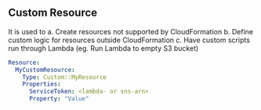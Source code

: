 ## Custom Resource
It is used to
a. Create resources not supported by CloudFormation
b. Define custom logic for resources outside CloudFormation
c. Have custom scripts run through Lambda (eg. Run Lambda to empty S3 bucket)

```yaml
Resource:
  MyCustomResource:
    Type: Custom::MyResource
    Properties:
      ServiceToken: <lambda- or sns-arn>
      Property: "Value"
```
